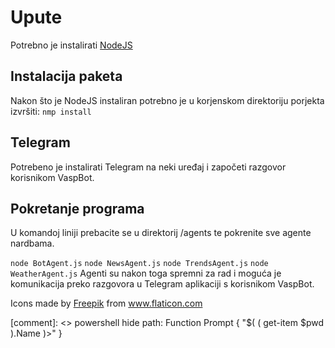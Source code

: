 # Upute
Potrebno je instalirati [NodeJS](https://nodejs.org/en/)
## Instalacija paketa
Nakon što je NodeJS instaliran potrebno je u korjenskom direktoriju porjekta izvršiti:
`nmp install`
## Telegram
Potrebeno je instalirati Telegram na neki uređaj i započeti razgovor korisnikom VaspBot.
## Pokretanje programa
U komandoj liniji prebacite se u direktorij /agents te pokrenite sve agente nardbama.

`node BotAgent.js`
`node NewsAgent.js`
`node TrendsAgent.js`
`node WeatherAgent.js`
Agenti su nakon toga spremni za rad i moguća je komunikacija preko razgovora u Telegram aplikaciji s korisnikom VaspBot.

Icons made by <a href="https://www.flaticon.com/authors/freepik" title="Freepik">Freepik</a> from <a href="https://www.flaticon.com/" title="Flaticon"> www.flaticon.com</a>

[comment]: <> powershell hide path: Function Prompt { "$( ( get-item $pwd ).Name )>" }
